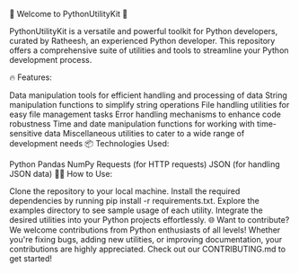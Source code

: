 🚀 Welcome to PythonUtilityKit 🌟

PythonUtilityKit is a versatile and powerful toolkit for Python developers, curated by Ratheesh, an experienced Python developer. This repository offers a comprehensive suite of utilities and tools to streamline your Python development process.

🔥 Features:

Data manipulation tools for efficient handling and processing of data
String manipulation functions to simplify string operations
File handling utilities for easy file management tasks
Error handling mechanisms to enhance code robustness
Time and date manipulation functions for working with time-sensitive data
Miscellaneous utilities to cater to a wide range of development needs
📦 Technologies Used:

Python
Pandas
NumPy
Requests (for HTTP requests)
JSON (for handling JSON data)
👨‍💻 How to Use:

Clone the repository to your local machine.
Install the required dependencies by running pip install -r requirements.txt.
Explore the examples directory to see sample usage of each utility.
Integrate the desired utilities into your Python projects effortlessly.
🌐 Want to contribute?
We welcome contributions from Python enthusiasts of all levels! Whether you're fixing bugs, adding new utilities, or improving documentation, your contributions are highly appreciated. Check out our CONTRIBUTING.md to get started!
